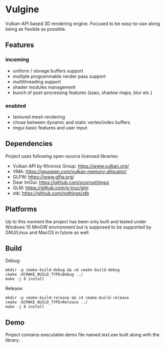 # Vulgine

Vulkan-API based 3D rendering engine. Focused to be easy-to-use along being as flexible as possible.

## Features
### incoming

* uniform / storage buffers support
* multiple programmable render pass support
* multithreading support
* shader modules management
* bunch of post-processing features (ssao, shadow maps, blur etc.)

### enabled

* textured mesh rendering
* chose between dynamic and static vertex/index buffers
* imgui basic features and user input

## Dependencies

Project uses following open-source licensed libraries:
* Vulkan API by Khronos Group: https://www.vulkan.org/
* VMA: https://gpuopen.com/vulkan-memory-allocator/
* GLFW: https://www.glfw.org/
* Dear ImGui: https://github.com/ocornut/imgui
* GLM: https://github.com/g-truc/glm
* stb: https://github.com/nothings/stb

## Platforms

Up to this moment the project has been only built and tested under Windows 10 MinGW environment but is supposed to be supported by GNU/Linux and MacOS in future as well.

## Build
Debug:

    mkdir -p cmake-build-debug && cd cmake-build-debug
    cmake -DCMAKE_BUILD_TYPE=Debug ../
    make -j 8 install

Release:

    mkdir -p cmake-build-release && cd cmake-build-release
    cmake -DCMAKE_BUILD_TYPE=Release ../
    make -j 8 install

## Demo

Project contains executable demo file named *text.exe* built along with the library.
